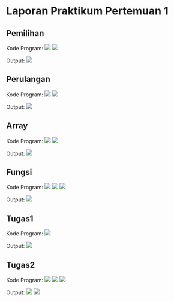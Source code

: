 # Laporan Praktikum Pertemuan 1 

## Pemilihan 
Kode Program: 
<img src="Pemilihan1.jpg">
<img src="Pemilihan2.jpg">

Output: 
<img src="Pemilihan3.png">

## Perulangan 
Kode Program: 
<img src="Perulangan1.jpg">
<img src="Perulangan2.png">

Output: 
<img src="perulangan3.png">

## Array
Kode Program: 
<img src="Array1.jpg">
<img src="Array2.jpg">

Output: 
<img src="Array3.png">

## Fungsi
Kode Program: 
<img src="Fungsi1.png">
<img src="Fungsi2.png">
<img src="Fungsi3.png">


Output: 
<img src="Fungsi4.png">

## Tugas1
Kode Program: 
<img src="Tugas1.1.png">


Output: 
<img src="Tugas1.2.png">

## Tugas2
Kode Program: 
<img src="Tugas2.1.png">
<img src="Tugas2.2.png">
<img src="Tugas2.3.png">


Output: 
<img src="Tugas2.4.png">
<img src="Tugas2.5.png">









